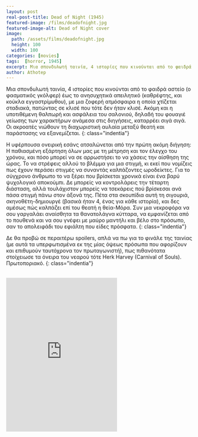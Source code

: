 ```yaml
---
layout: post
real-post-title: Dead of Night (1945)
featured-image: /films/deadofnight.jpg
featured-image-alt: Dead of Night cover
image:
  path: /assets/films/deadofnight.jpg
  height: 100
  width: 100
categories: [movies]
tags:  [horror, 1945]
excerpt: Μια σπονδυλωτή ταινία, 4 ιστορίες που κινούνται από το φαιδρά αστείο έως το ανησυχητικά απειλητικό, με μια ζοφερή ατμόσφαιρα η οποία χτίζεται σταδιακά, πατώντας σε κλισέ που τότε δεν ήταν κλισέ.
author: Athotep
---
```


Μια σπονδυλωτή ταινία, 4 ιστορίες που κινούνται από το φαιδρά αστείο (ο φασματικός γκόλφερ) έως το ανησυχητικά απειλητικό (καθρέφτης, και κούκλα εγγαστρίμυθου), με μια ζοφερή ατμόσφαιρα η οποία χτίζεται σταδιακά, πατώντας σε κλισέ που τότε δεν ήταν κλισέ. Ακόμη και η υποτιθέμενη θαλπωρή και ασφάλεια του σαλονιού, δηλαδή του φουαγιέ γείωσης των χαρακτήρων ανάμεσα στις διηγήσεις, καταρρέει σιγά σιγά. Οι ακροατές νιώθουν τη διαχωριστική αυλαία μεταξύ θεατή και παράστασης να εξανεμίζεται.
{: class="indentia"}

Η υφέρπουσα ονειρική εσάνς ατσαλώνεται από την πρώτη ακόμη διήγηση: Η παθιασμένη εξάρτηση όλων μας με τη μέτρηση και τον έλεγχο του χρόνου, και πόσο μπορεί να σε αρρωστήσει το να χάσεις την αίσθηση της ώρας. Το να στρέφεις αλλού το βλέμμα για μια στιγμή, κι εκεί που νομίζεις πως έχουν περάσει στιγμές να συναντάς καλπάζοντες ωροδείκτες. Για το σύγχρονο άνθρωπο το να ξέρει που βρίσκεται χρονικά είναι ένα βαρύ ψυχολογικό αποκούμπι. Δε μπορείς να κοντρολάρεις την τέταρτη διάσταση, αλλά τουλάχιστον μπορείς να τσεκάρεις πού βρίσκεσαι ανά πάσα στιγμή πάνω στον άξονά της. Πέτα στα σκουπίδια αυτή τη σιγουριά, σκηνοθέτη-δημιουργέ (βασικά ήταν 4, ένας για κάθε ιστορία), και δες αμέσως πώς καλπάζει επί του θεατή η θεία-Μόρα. Συν μια νεκροφόρα να σου γαργαλάει αναίσθητα τα θανατολάγνα κύτταρα, να εμφανίζεται από το πουθενά και να σου γνέφει με μαύρο μαντήλι και βέλο στο πρόσωπο, σαν το απολειφάδι του εφιάλτη που είδες πρόσφατα.
{: class="indentia"}

Δε θα προβώ σε περαιτέρω spoilers, απλά να πω για το φινάλε της ταινίας (με αυτά τα υπερφωτισμένα εκ της μίας όψεως πρόσωπα που αφορίζουν και επιθυμούν ταυτόχρονα τον πρωταγωνιστή), πως πιθανότατα στοίχειωσε τα όνειρα του νεαρού τότε Herk Harvey (Carnival of Souls). Πρωτοποριακό.
{: class="indentia"}  
<br>
<iframe class="w-full" height="415" src="https://www.youtube.com/embed/8UCJz617E8s" frameborder="0" allow="accelerometer; autoplay; encrypted-media; gyroscope; picture-in-picture" allowfullscreen></iframe>